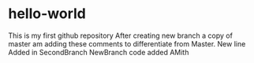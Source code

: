 # hello-world
This is my first github repository
After creating new branch a copy of master am adding these comments to differentiate from Master.
New line
Added in SecondBranch 
NewBranch code added
AMith